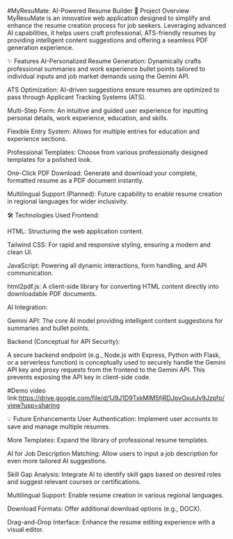 #MyResuMate: AI-Powered Resume Builder
🚀 Project Overview
MyResuMate is an innovative web application designed to simplify and enhance the resume creation process for job seekers. Leveraging advanced AI capabilities, it helps users craft professional, ATS-friendly resumes by providing intelligent content suggestions and offering a seamless PDF generation experience.

✨ Features
AI-Personalized Resume Generation: Dynamically crafts professional summaries and work experience bullet points tailored to individual inputs and job market demands using the Gemini API.

ATS Optimization: AI-driven suggestions ensure resumes are optimized to pass through Applicant Tracking Systems (ATS).

Multi-Step Form: An intuitive and guided user experience for inputting personal details, work experience, education, and skills.

Flexible Entry System: Allows for multiple entries for education and experience sections.

Professional Templates: Choose from various professionally designed templates for a polished look.

One-Click PDF Download: Generate and download your complete, formatted resume as a PDF document instantly.

Multilingual Support (Planned): Future capability to enable resume creation in regional languages for wider inclusivity.

🛠️ Technologies Used
Frontend:

HTML: Structuring the web application content.

Tailwind CSS: For rapid and responsive styling, ensuring a modern and clean UI.

JavaScript: Powering all dynamic interactions, form handling, and API communication.

html2pdf.js: A client-side library for converting HTML content directly into downloadable PDF documents.

AI Integration:

Gemini API: The core AI model providing intelligent content suggestions for summaries and bullet points.

Backend (Conceptual for API Security):

A secure backend endpoint (e.g., Node.js with Express, Python with Flask, or a serverless function) is conceptually used to securely handle the Gemini API key and proxy requests from the frontend to the Gemini API. This prevents exposing the API key in client-side code.

#Demo video link:https://drive.google.com/file/d/1J9J1D9TxkMlM5fjRDJpvOxutJv9Jzpfp/view?usp=sharing

💡 Future Enhancements
User Authentication: Implement user accounts to save and manage multiple resumes.

More Templates: Expand the library of professional resume templates.

AI for Job Description Matching: Allow users to input a job description for even more tailored AI suggestions.

Skill Gap Analysis: Integrate AI to identify skill gaps based on desired roles and suggest relevant courses or certifications.

Multilingual Support: Enable resume creation in various regional languages.

Download Formats: Offer additional download options (e.g., DOCX).

Drag-and-Drop Interface: Enhance the resume editing experience with a visual editor.

